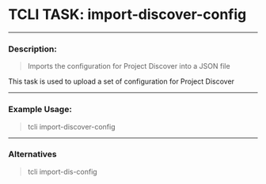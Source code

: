 # TCLI TASK: import-discover-config

---
### Description:

> Imports the configuration for Project Discover into a JSON file

This task is used to upload a set of configuration for Project Discover

---
### Example Usage:

> tcli import-discover-config

---
### Alternatives
> tcli import-dis-config
